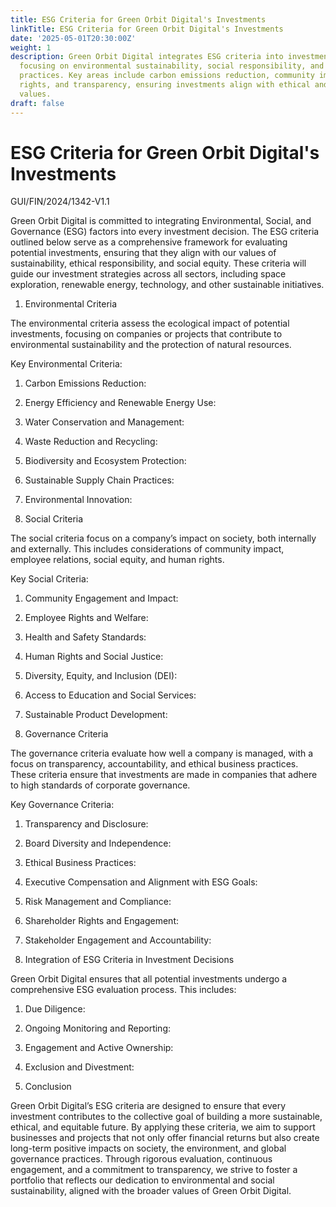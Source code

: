 ```yaml
---
title: ESG Criteria for Green Orbit Digital's Investments
linkTitle: ESG Criteria for Green Orbit Digital's Investments
date: '2025-05-01T20:30:00Z'
weight: 1
description: Green Orbit Digital integrates ESG criteria into investment decisions,
  focusing on environmental sustainability, social responsibility, and strong governance
  practices. Key areas include carbon emissions reduction, community impact, employee
  rights, and transparency, ensuring investments align with ethical and sustainable
  values.
draft: false
---
```



# ESG Criteria for Green Orbit Digital's Investments

GUI/FIN/2024/1342-V1.1

Green Orbit Digital is committed to integrating Environmental, Social, and Governance (ESG) factors into every investment decision. The ESG criteria outlined below serve as a comprehensive framework for evaluating potential investments, ensuring that they align with our values of sustainability, ethical responsibility, and social equity. These criteria will guide our investment strategies across all sectors, including space exploration, renewable energy, technology, and other sustainable initiatives.

1. Environmental Criteria

The environmental criteria assess the ecological impact of potential investments, focusing on companies or projects that contribute to environmental sustainability and the protection of natural resources.

Key Environmental Criteria:

1. Carbon Emissions Reduction:

1. Energy Efficiency and Renewable Energy Use:

1. Water Conservation and Management:

1. Waste Reduction and Recycling:

1. Biodiversity and Ecosystem Protection:

1. Sustainable Supply Chain Practices:

1. Environmental Innovation:

2. Social Criteria

The social criteria focus on a company’s impact on society, both internally and externally. This includes considerations of community impact, employee relations, social equity, and human rights.

Key Social Criteria:

1. Community Engagement and Impact:

1. Employee Rights and Welfare:

1. Health and Safety Standards:

1. Human Rights and Social Justice:

1. Diversity, Equity, and Inclusion (DEI):

1. Access to Education and Social Services:

1. Sustainable Product Development:

3. Governance Criteria

The governance criteria evaluate how well a company is managed, with a focus on transparency, accountability, and ethical business practices. These criteria ensure that investments are made in companies that adhere to high standards of corporate governance.

Key Governance Criteria:

1. Transparency and Disclosure:

1. Board Diversity and Independence:

1. Ethical Business Practices:

1. Executive Compensation and Alignment with ESG Goals:

1. Risk Management and Compliance:

1. Shareholder Rights and Engagement:

1. Stakeholder Engagement and Accountability:

4. Integration of ESG Criteria in Investment Decisions

Green Orbit Digital ensures that all potential investments undergo a comprehensive ESG evaluation process. This includes:

1. Due Diligence:

1. Ongoing Monitoring and Reporting:

1. Engagement and Active Ownership:

1. Exclusion and Divestment:

5. Conclusion

Green Orbit Digital’s ESG criteria are designed to ensure that every investment contributes to the collective goal of building a more sustainable, ethical, and equitable future. By applying these criteria, we aim to support businesses and projects that not only offer financial returns but also create long-term positive impacts on society, the environment, and global governance practices. Through rigorous evaluation, continuous engagement, and a commitment to transparency, we strive to foster a portfolio that reflects our dedication to environmental and social sustainability, aligned with the broader values of Green Orbit Digital.